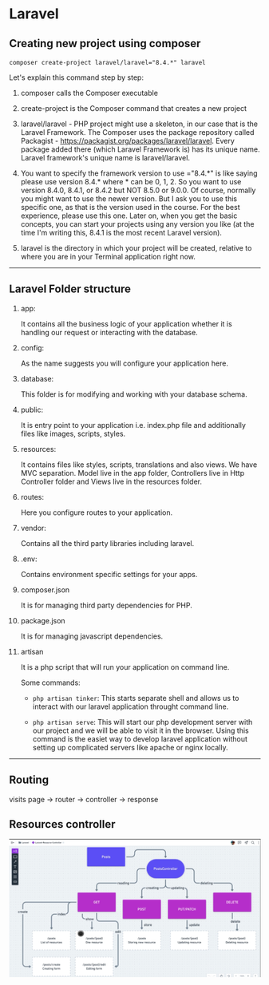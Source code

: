 # Laravel

## Creating new project using composer

```
composer create-project laravel/laravel="8.4.*" laravel
```

Let's explain this command step by step:

1. composer calls the Composer executable

2. create-project is the Composer command that creates a new project

3. laravel/laravel - PHP project might use a skeleton, in our case that is the Laravel Framework. The Composer uses the package repository called Packagist - https://packagist.org/packages/laravel/laravel. Every package added there (which Laravel Framework is) has its unique name. Laravel framework's unique name is laravel/laravel.

4. You want to specify the framework version to use ="8.4.\*" is like saying please use version 8.4.* where * can be 0, 1, 2. So you want to use version 8.4.0, 8.4.1, or 8.4.2 but NOT 8.5.0 or 9.0.0. Of course, normally you might want to use the newer version. But I ask you to use this specific one, as that is the version used in the course. For the best experience, please use this one. Later on, when you get the basic concepts, you can start your projects using any version you like (at the time I'm writing this, 8.4.1 is the most recent Laravel version).

5. laravel is the directory in which your project will be created, relative to where you are in your Terminal application right now.

---

## Laravel Folder structure

1. app: 

    It contains all the business logic of your application whether it is handling our request or interacting with the database.

2. config:

    As the name suggests you will configure your application here.

3. database:

    This folder is for modifying and working with your database schema.

4. public:

    It is entry point to your application i.e. index.php file and additionally files like images, scripts, styles.

5. resources:

    It contains files like styles, scripts, translations and also views. 
    We have MVC separation. Model live in the app folder, Controllers live in Http Controller folder and Views live in the resources folder.

6. routes:

    Here you configure routes to your application.

7. vendor:

    Contains all the third party libraries including laravel.

8. .env:

    Contains environment specific settings for your apps.

9. composer.json

    It is for managing third party dependencies for PHP.

10. package.json

    It is for managing javascript dependencies.

11. artisan

    It is a php script that will run your application on command line.

    Some commands:  

    - `php artisan tinker`: This starts separate shell and allows us to interact with our laravel application throught command line.

    - `php artisan serve`: This will start our php development server with our project and we will be able to visit it in the browser. Using this command is the easiet way to develop laravel application without setting up complicated servers like apache or nginx locally.

---

## Routing

visits page -> router -> controller -> response

## Resources controller

<img src="/readme_images/resources_controller.png" />